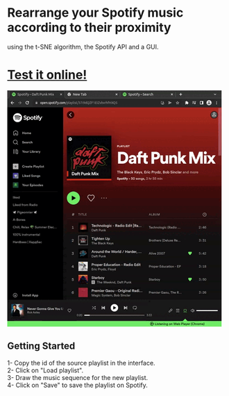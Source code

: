 # Rearrange your Spotify music according to their proximity
using the t-SNE algorithm, the Spotify API and a GUI.

# [Test it online!](https://wd400.github.io/Spotify_t-sne_playlist/)


![](demo.gif)

## Getting Started


1- Copy the id of the source playlist in the interface.  
2- Click on "Load playlist".  
3- Draw the music sequence for the new playlist.  
4- Click on "Save" to save the playlist on Spotify.  
